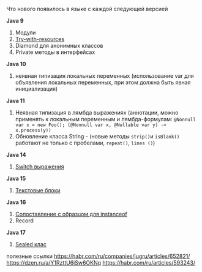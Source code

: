 Что нового появилось в языке с каждой следующей версией

**Java 9**

1. Модули
2. [Try-with-resources](/docs/try.md)
3. Diamond для анонимных классов 
4. Private методы в интерфейсах

**Java 10**

1. неявная типизация локальных переменных (использование var для объявления локальных переменных, при этом должна 
   быть явная инициализация)

**Java 11**

1. Неявная типизация в лямбда выражениях (аннотации, можно применять к локальным переменным и лямбда-формулам: 
   `@Nonnull var x = new Foo(); (@Nonnull var x, @Nullable var y) -> x.process(y))`
2. Обновление класса String - (новые методы `strip()`и `isBlank()` работают не только с пробелами, `repeat()`, `lines
   ()`)

**Java 14**

1. [Switch выражения](/docs/switch.md)

**Java 15**

1. [Текстовые блоки](/docs/textBloks.md)

**Java 16**

1. [Сопоставление с образцом для instanceof](/docs/instanceof.md)
2. Record 

**Java 17**

1. [Sealed клас](/docs/sealed.md)

полезные ссылки
https://habr.com/ru/companies/jugru/articles/652821/
https://dzen.ru/a/Y1RzttU6iSw6OKNq
https://habr.com/ru/articles/593243/

